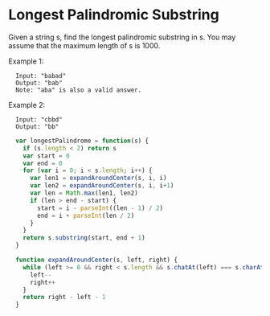 # Longest Palindromic Substring

Given a string s, find the longest palindromic substring in s. You may assume that the maximum length of s is 1000.

Example 1:

```
  Input: "babad"
  Output: "bab"
  Note: "aba" is also a valid answer.
```
Example 2:

```
  Input: "cbbd"
  Output: "bb"
```

```JavaScript
  var longestPalindrome = function(s) {
    if (s.length < 2) return s
    var start = 0
    var end = 0
    for (var i = 0; i < s.length; i++) {
      var len1 = expandAroundCenter(s, i, i)
      var len2 = expandAroundCenter(s, i, i+1)
      var len = Math.max(len1, len2)
      if (len > end - start) {
        start = i - parseInt((len - 1) / 2)
        end = i + parseInt(len / 2)
      }
    }
    return s.substring(start, end + 1)
  }

  function expandAroundCenter(s, left, right) {
    while (left >= 0 && right < s.length && s.chatAt(left) === s.charAt(right)) {
      left--
      right++
    }
    return right - left - 1
  }

```
